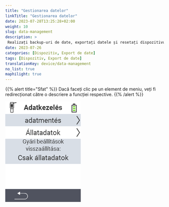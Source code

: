 ```yaml
---
title: "Gestionarea datelor"
linkTitle: "Gestionarea datelor"
date: 2023-07-28T13:25:28+02:00
weight: 10
slug: data-management
description: >
 Realizați backup-uri de date, exportați datele și resetați dispozitivul
date: 2023-07-26
categories: [Dispozitiv, Export de date]
tags: [Dispozitiv, Export de date]
translationKey: device/data-management
no_list: true
maphilight: true
---
```

{{% alert title="Sfat" %}}
Dacă faceți clic pe un element de meniu, veți fi redirecționat către o descriere a funcției respective.
{{% /alert %}}

<img src="menu.png" alt="Gestionarea datelor VitalControl" title="Gestionarea datelor" usemap="#workmap" class="maphilight" />

<map name="workmap">
  <area shape="rect" coords="2,40,238,80" alt="Backup de date" title="Instrucțiunile pentru crearea unui backup pot fi găsite aici&#10;Click mouse: deschide documentația" href="/en/docs/device/data-management/data-backup/">

  <area shape="rect" coords="2,80,238,120" alt="Date despre animale" title="Instrucțiunile pentru restaurarea unui backup pot fi găsite aici&#10;Click mouse: deschide documentația" href="/en/docs/device/data-management/animal-data/">

  <area shape="rect" coords="2,120,238,200" alt="Resetare la setările din fabrică" title="Toate informațiile și instrucțiunile pentru resetarea dispozitivului și a datelor despre animale pot fi găsite aici&#10;Click mouse: deschide documentația" href="/en/docs/reset/">

  <area shape="rect" coords="2,282,120,319" alt="Înapoi" title="Toate informațiile și instrucțiunile pentru exportul datelor despre animale pot fi găsite aici&#10;Click mouse: deschide documentația" href="/en/docs/device/">
</map>
